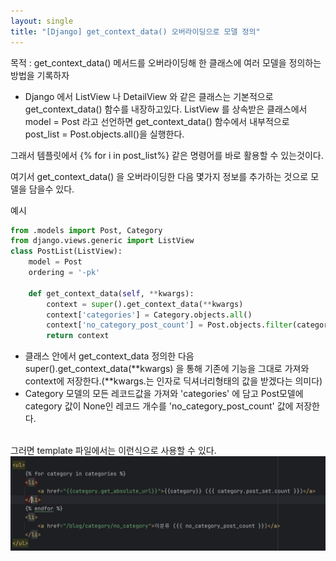 ```yaml
---
layout: single
title: "[Django] get_context_data() 오버라이딩으로 모델 정의"
---
```

목적 : get_context_data() 메서드를 오버라이딩해 한 클래스에 여러 모델을 정의하는 방법을 기록하자

* Django 에서 ListView 나 DetailView 와 같은 클래스는 기본적으로 get_context_data() 함수를 내장하고있다. ListView 를 상속받은 클래스에서 model = Post 라고 선언하면 get_context_data() 함수에서 내부적으로 post_list = Post.objects.all()을 실행한다.

그래서 템플릿에서 {% for i in post_list%} 같은 명령어를 바로 활용할 수 있는것이다.

여기서 get_context_data() 을 오버라이딩한 다음 몇가지 정보를 추가하는 것으로 모델을 담을수 있다.

예시
```python
from .models import Post, Category
from django.views.generic import ListView
class PostList(ListView):
    model = Post
    ordering = '-pk'

    def get_context_data(self, **kwargs):
        context = super().get_context_data(**kwargs)
        context['categories'] = Category.objects.all()
        context['no_category_post_count'] = Post.objects.filter(category=None).count()
        return context
```

* 클래스 안에서 get_context_data 정의한 다음 super().get_context_data(**kwargs) 을 통해 기존에 기능을 그대로 가져와 context에 저장한다.(**kwargs.는 인자로 딕셔너리형태의 값을 받겠다는 의미다) 
* Category 모델의 모든 레코드값을 가져와 'categories' 에 담고 Post모델에 category 값이 None인 레코드 개수를 'no_category_post_count' 값에 저장한다.
<br>
그러면 template 파일에서는 이런식으로 사용할 수 있다.
<img src='/img/2024-04-12/a.png'>
